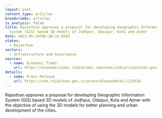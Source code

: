 ```yaml
---
layout: post
content_type: articles
breadcrumbs: articles
is_analysis: false
title: Rajasthan approves a proposal for developing Geographic Information
  System (GIS) based 3D models of Jodhpur, Udaipur, Kota and Ajmer
date: 2023-05-24T06:38:33.058Z
states:
  - Rajasthan
sectors:
  - Infrastructure and Governance
sources:
  - name: Economic Times
    url: https://economictimes.indiatimes.com/news/india/rajasthan-government-approves-proposal-to-create-gis-based-3d-models-of-4-cities/articleshow/100380544.cms?from=mdr
details:
  - name: Press Release
    url: https://cmo.rajasthan.gov.in/pressreleasedetail/110516
---
```

Rajasthan approves a proposal for developing Geographic Information System (GIS) based 3D models of Jodhpur, Udaipur, Kota and Ajmer with the objective of using the 3D models for better planning and urban development of the cities.